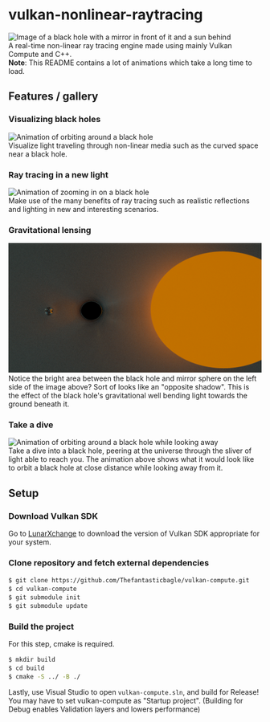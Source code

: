 # vulkan-nonlinear-raytracing
![Image of a black hole with a mirror in front of it and a sun behind](images/frontpagecover.png)<br>
A real-time non-linear ray tracing engine made using mainly Vulkan Compute and C++.<br>
**Note**: This README contains a lot of animations which take a long time to load.

## Features / gallery
### Visualizing black holes
![Animation of orbiting around a black hole](images/orbiting.gif)<br>
Visualize light traveling through non-linear media such as the curved space near a black hole.

### Ray tracing in a new light
![Animation of zooming in on a black hole](images/animation.gif)<br>
Make use of the many benefits of ray tracing such as realistic reflections and lighting in new and interesting scenarios.

### Gravitational lensing
![Image showing gravitational lensing](images/lensing.png)<br>
Notice the bright area between the black hole and mirror sphere on the left side of the image above? Sort of looks like an "opposite shadow". This is the effect of the black hole's gravitational well bending light towards the ground beneath it.

### Take a dive
![Animation of orbiting around a black hole while looking away](images/orbiting_outwards.gif)<br>
Take a dive into a black hole, peering at the universe through the sliver of light able to reach you. The animation above shows what it would look like to orbit a black hole at close distance while looking away from it.

## Setup
### Download Vulkan SDK
Go to [LunarXchange](https://vulkan.lunarg.com) to download the version of Vulkan SDK appropriate for your system.

### Clone repository and fetch external dependencies
```sh
$ git clone https://github.com/Thefantasticbagle/vulkan-compute.git
$ cd vulkan-compute
$ git submodule init
$ git submodule update
```

### Build the project
For this step, cmake is required.
```sh
$ mkdir build
$ cd build
$ cmake -S ../ -B ./
```
Lastly, use Visual Studio to open `vulkan-compute.sln`, and build for Release! You may have to set vulkan-compute as "Startup project".
(Building for Debug enables Validation layers and lowers performance)
